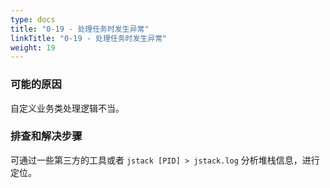 ```yaml
---
type: docs
title: "0-19 - 处理任务时发生异常"
linkTitle: "0-19 - 处理任务时发生异常"
weight: 19
---
```



### 可能的原因

自定义业务类处理逻辑不当。

### 排查和解决步骤

可通过一些第三方的工具或者 `jstack [PID] > jstack.log` 分析堆栈信息，进行定位。

